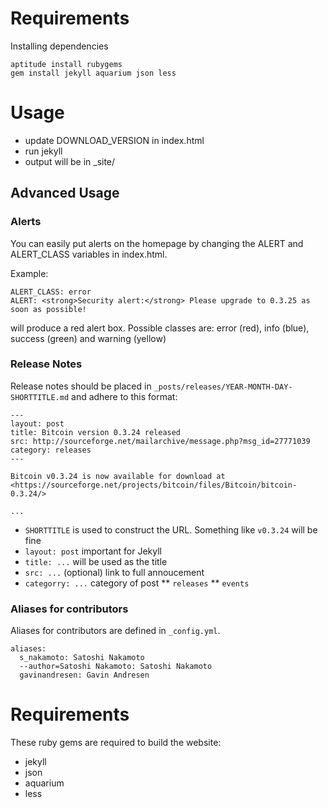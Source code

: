 # Requirements

Installing dependencies

    aptitude install rubygems
    gem install jekyll aquarium json less

# Usage

* update DOWNLOAD\_VERSION in index.html
* run jekyll
* output will be in \_site/

## Advanced Usage

### Alerts

You can easily put alerts on the homepage by changing the ALERT and ALERT\_CLASS variables in index.html.

Example:

```
ALERT_CLASS: error
ALERT: <strong>Security alert:</strong> Please upgrade to 0.3.25 as soon as possible!
```


will produce a red alert box. Possible classes are: error (red), info (blue), success (green) and warning (yellow)

### Release Notes

Release notes should be placed in `_posts/releases/YEAR-MONTH-DAY-SHORTTITLE.md` and adhere to this format:

```
---
layout: post
title: Bitcoin version 0.3.24 released
src: http://sourceforge.net/mailarchive/message.php?msg_id=27771039
category: releases
---

Bitcoin v0.3.24 is now available for download at
<https://sourceforge.net/projects/bitcoin/files/Bitcoin/bitcoin-0.3.24/>

...
```
* `SHORTTITLE` is used to construct the URL. Something like `v0.3.24` will be fine
* `layout: post` important for Jekyll
* `title: ...` will be used as the title
* `src: ...` (optional) link to full annoucement
* `categorry: ...` category of post
** `releases`
** `events`

### Aliases for contributors

Aliases for contributors are defined in ```_config.yml```.

```
aliases:
  s_nakamoto: Satoshi Nakamoto
  --author=Satoshi Nakamoto: Satoshi Nakamoto
  gavinandresen: Gavin Andresen
```

# Requirements

These ruby gems are required to build the website:

* jekyll
* json
* aquarium
* less

